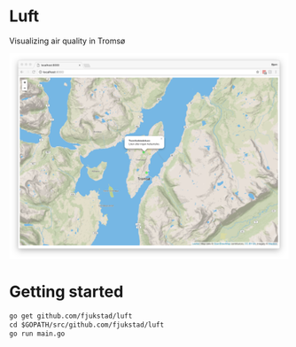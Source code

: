 # Luft
Visualizing air quality in Tromsø

![screenshot](screenshot.png)

# Getting started 

```
go get github.com/fjukstad/luft
cd $GOPATH/src/github.com/fjukstad/luft
go run main.go
```

